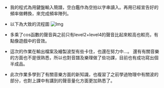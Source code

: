 
* 我的程式為用鍵盤輸入簡譜，空白鑑作為空拍以字串讀入。再用已經宣告好的頻率做轉換，來完成頻率陣列。

* 以下為大致的流程圖
![Img](https://imgur.com/a/qdMiV)

* 多乘了cos函數的聲音與之前只有level2+level4的聲音比起來較高也較亮，有點像遊戲中的音效。

* 這次的作業在輸出檔案及繪製波型有些卡住，也還在努力中...。
  還有有關音樂的方面也不是很熟悉，所以也對音譜及樂理做了些功課，目前也有成功寫出個半成品。
  
* 此次作業多學到了有關音樂方面的新知識，也複習了之前學過物理中有關波的部分，也對上課中有講到的聲音量化方面更加熟悉了。

